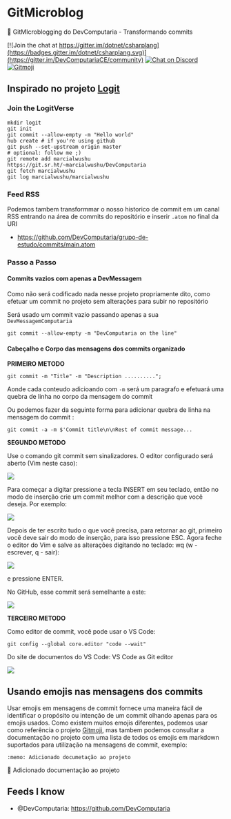 # GitMicroblog
:book: GitMIcroblogging do DevComputaria - Transformando commits 

[![Join the chat at https://gitter.im/dotnet/csharplang](https://badges.gitter.im/dotnet/csharplang.svg)](https://gitter.im/DevComputariaCE/community) 
[![Chat on Discord](https://discordapp.com/api/guilds/804917151059935242/widget.png)](https://discord.gg/jxbC46p3mk)
[![Gitmoji](https://img.shields.io/badge/gitmoji-%20😜%20😍-FFDD67.svg?style=flat-square)](https://gitmoji.dev)


## Inspirado no projeto [Logit](https://github.com/agentofuser/logit) 

### Join the LogitVerse

```
mkdir logit
git init
git commit --allow-empty -m "Hello world"
hub create # if you're using github
git push --set-upstream origin master
# optional: follow me ;)
git remote add marcialwushu https://git.sr.ht/~marcialwushu/DevComputaria
git fetch marcialwushu
git log marcialwushu/marcialwushu
```

### Feed RSS 

Podemos tambem transformmar o nosso historico de commit em um canal RSS entrando na área de commits do repositório e inserir ```.atom``` no final da URI 

- <https://github.com/DevComputaria/grupo-de-estudo/commits/main.atom>

### Passo a Passo 

#### Commits vazios com apenas a DevMessagem

Como não será codificado nada nesse projeto propriamente dito, como efetuar um commit no projeto sem alterações para subir no repositório 

Será usado um commit vazio passando apenas a sua ```DevMessagemComputaria```

```
git commit --allow-empty -m "DevComputaria on the line"
```

#### Cabeçalho e Corpo das mensagens dos commits organizado

**PRIMEIRO METODO**

```
git commit -m "Title" -m "Description ..........";
```

Aonde cada conteudo adicioando com ```-m``` será um paragrafo e efetuará uma quebra de linha no corpo da mensagem do commit 

Ou podemos fazer da seguinte forma para adicionar quebra de linha na mensagem do commit : 

```
git commit -a -m $'Commit title\n\nRest of commit message...
```


**SEGUNDO METODO**

Use o comando git commit sem sinalizadores. O editor configurado será aberto (Vim neste caso):

![](https://camo.githubusercontent.com/7649d864e3ac18d1b6413b085ac9306c0f892a929dd11e090454225ec7865865/68747470733a2f2f692e737461636b2e696d6775722e636f6d2f66383061692e706e67)

Para começar a digitar pressione a tecla INSERT em seu teclado, então no modo de inserção crie um commit melhor com a descrição que você deseja. Por exemplo:

![](https://camo.githubusercontent.com/10323de4f47b410cee4146f35fe7dc75f11e2f07ee22a6e1f7eaf0186273ca9d/68747470733a2f2f692e737461636b2e696d6775722e636f6d2f5051424b332e706e67)

Depois de ter escrito tudo o que você precisa, para retornar ao git, primeiro você deve sair do modo de inserção, para isso pressione ESC. Agora feche o editor do Vim e salve as alterações digitando no teclado: wq (w - escrever, q - sair):

![](https://camo.githubusercontent.com/42852ffaaa2b6a383f71b41086ce9ce7d7c3427d50cd87bbb6d4fbcf6fc616f2/68747470733a2f2f692e737461636b2e696d6775722e636f6d2f43634143592e706e67)

e pressione ENTER.

No GitHub, esse commit será semelhante a este:

![](https://camo.githubusercontent.com/4aea19f27952c2862c9e770448a46accb4e433c0157f3a7f7cc5197d26e41270/68747470733a2f2f692e737461636b2e696d6775722e636f6d2f714b34374b2e706e67)

**TERCEIRO METODO**

Como editor de commit, você pode usar o VS Code:

```
git config --global core.editor "code --wait"
```

Do site de documentos do VS Code: VS Code as Git editor

![](https://camo.githubusercontent.com/bf5f7978d906c64eeb81ddf2cb1d9fb83c7ad125a2fb4c89eecafb8c6aebe917/68747470733a2f2f692e737461636b2e696d6775722e636f6d2f70643465712e676966)


## Usando emojis nas mensagens dos commits

Usar emojis em mensagens de commit fornece uma maneira fácil de identificar o propósito ou intenção de um commit olhando apenas para os emojis usados. Como existem muitos emojis diferentes, podemos usar como referência o projeto [Gitmoji](https://github.com/carloscuesta/gitmoji), mas tambem podemos consultar a documentação no projeto com uma lista de todos os emojis em markdown suportados para utilização na mensagens de commit, exemplo: 

```
:memo: Adicionado documetação ao projeto
```

:memo: Adicionado documentação ao projeto

## Feeds I know

- @DevComputaria: <https://github.com/DevComputaria>


